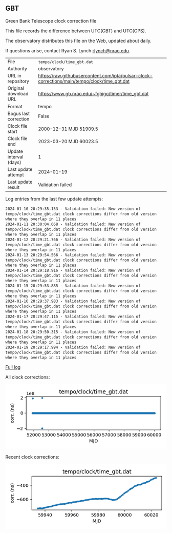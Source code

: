 
## GBT

Green Bank Telescope clock correction file

This file records the difference between UTC(GBT) and UTC(GPS).

The observatory distributes this file on the Web, updated about daily.

If questions arise, contact Ryan S. Lynch <rlynch@nrao.edu>.

|     |     |
|:--- |:--- |
| File | `tempo/clock/time_gbt.dat` |
| Authority | observatory |
| URL in repository | <https://raw.githubusercontent.com/ipta/pulsar-clock-corrections/main/tempo/clock/time_gbt.dat> |
| Original download URL | <https://www.gb.nrao.edu/~fghigo/timer/time_gbt.dat> |
| Format | tempo |
| Bogus last correction | False |
| Clock file start | 2000-12-31 MJD 51909.5 |
| Clock file end | 2023-03-20 MJD 60023.5 |
| Update interval (days) | 1 |
| Last update attempt | 2024-01-19 |
| Last update result | Validation failed |

Log entries from the last few update attempts:
```
2024-01-10 20:29:35.153 - Validation failed: New version of tempo/clock/time_gbt.dat clock corrections differ from old version where they overlap in 11 places
2024-01-11 20:30:04.668 - Validation failed: New version of tempo/clock/time_gbt.dat clock corrections differ from old version where they overlap in 11 places
2024-01-12 20:29:21.766 - Validation failed: New version of tempo/clock/time_gbt.dat clock corrections differ from old version where they overlap in 11 places
2024-01-13 20:29:54.566 - Validation failed: New version of tempo/clock/time_gbt.dat clock corrections differ from old version where they overlap in 11 places
2024-01-14 20:29:18.916 - Validation failed: New version of tempo/clock/time_gbt.dat clock corrections differ from old version where they overlap in 11 places
2024-01-15 20:29:53.885 - Validation failed: New version of tempo/clock/time_gbt.dat clock corrections differ from old version where they overlap in 11 places
2024-01-16 20:29:37.983 - Validation failed: New version of tempo/clock/time_gbt.dat clock corrections differ from old version where they overlap in 11 places
2024-01-17 20:29:47.115 - Validation failed: New version of tempo/clock/time_gbt.dat clock corrections differ from old version where they overlap in 11 places
2024-01-18 20:29:50.315 - Validation failed: New version of tempo/clock/time_gbt.dat clock corrections differ from old version where they overlap in 11 places
2024-01-19 20:29:17.994 - Validation failed: New version of tempo/clock/time_gbt.dat clock corrections differ from old version where they overlap in 11 places
```
[Full log](https://raw.githubusercontent.com/ipta/pulsar-clock-corrections/main/log/tempo/clock/time_gbt.dat.log)


All clock corrections:

![plot of all clock corrections](time_gbt.dat.png "All corrections")

Recent clock corrections:

![plot of recent clock corrections](time_gbt.dat.short.png "Recent corrections")


